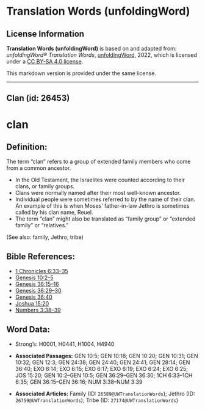 # Translation Words (unfoldingWord)

## License Information

**Translation Words (unfoldingWord)** is based on and adapted from: _unfoldingWord® Translation Words_, [unfoldingWord](https://unfoldingword.org/utw), 2022, which is licensed under a [CC BY-SA 4.0 license](https://creativecommons.org/licenses/by-sa/4.0/legalcode.en).

This markdown version is provided under the same license.



--------------------------------

## Clan (id: 26453)

clan
====

Definition:
-----------

The term “clan” refers to a group of extended family members who come from a common ancestor.

* In the Old Testament, the Israelites were counted according to their clans, or family groups.
* Clans were normally named after their most well\-known ancestor.
* Individual people were sometimes referred to by the name of their clan. An example of this is when Moses’ father\-in\-law Jethro is sometimes called by his clan name, Reuel.
* The term “clan” might also be translated as “family group” or “extended family” or “relatives.”

(See also: family, Jethro, tribe)

Bible References:
-----------------

* [1 Chronicles 6:33–35](https://ref.ly/1Chr6:33-1Chr6:35)
* [Genesis 10:2–5](https://ref.ly/Gen10:2-Gen10:5)
* [Genesis 36:15–16](https://ref.ly/Gen36:15-Gen36:16)
* [Genesis 36:29–30](https://ref.ly/Gen36:29-Gen36:30)
* [Genesis 36:40](https://ref.ly/Gen36:40)
* [Joshua 15:20](https://ref.ly/Josh15:20)
* [Numbers 3:38–39](https://ref.ly/Num3:38-Num3:39)

Word Data:
----------

* Strong’s: H0001, H0441, H1004, H4940

* **Associated Passages:** GEN 10:5; GEN 10:18; GEN 10:20; GEN 10:31; GEN 10:32; GEN 12:3; GEN 24:38; GEN 24:40; GEN 24:41; GEN 28:14; GEN 36:40; EXO 6:14; EXO 6:15; EXO 6:17; EXO 6:19; EXO 6:24; EXO 6:25; JOS 15:20; GEN 10:2–GEN 10:5; GEN 36:29–GEN 36:30; 1CH 6:33–1CH 6:35; GEN 36:15–GEN 36:16; NUM 3:38–NUM 3:39
* **Associated Articles:** Family (ID: `26589@UWTranslationWords`); Jethro (ID: `26759@UWTranslationWords`); Tribe (ID: `27174@UWTranslationWords`)

